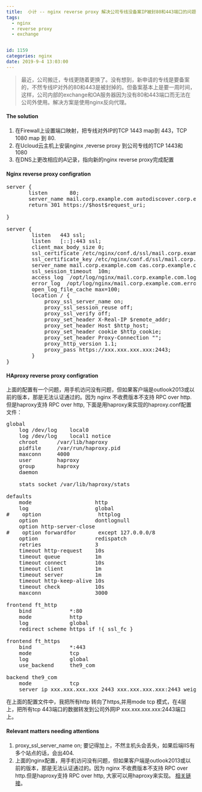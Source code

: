 ```yaml
---
title:  小计 -- nginx reverse proxy 解决公司专线没备案IP被封80和443端口的问题  
tags:
  - nginx
  - reverse proxy
  - exchange


id: 1159
categories: nginx
date: 2019-9-4 13:03:00
---
```

> 最近，公司搬迁，专线更随着更换了。没有想到，新申请的专线是要备案的，不然专线IP对外的80和443是被封掉的。但备案基本上是要一周时间，这样，公司内部的exchange和OA服务器因为没有80和443端口而无法在公司外使用。解决方案是使用nginx反向代理。

#### The solution
1. 在Firewall上设置端口映射，把专线对外IP的TCP 1443 map到 443，TCP 1080 map 到 80.
2. 在Ucloud云主机上安装nginx ,reverse proxy 到公司专线的TCP 1443和 1080
3. 在DNS上更改相应的A记录，指向新的nginx reverse proxy完成配置

#### Nginx reverse proxy configration
<pre>
server {
       listen       80;
       server_name mail.corp.example.com autodiscover.corp.example.com;
       return 301 https://$host$request_uri;

}

server {
        listen   443 ssl;
        listen   [::]:443 ssl;
        client_max_body_size 0;
        ssl_certificate /etc/nginx/conf.d/ssl/mail.corp.example.com.crt;
        ssl_certificate_key /etc/nginx/conf.d/ssl/mail.corp.example.com.key;
        server_name mail.corp.example.com cas.corp.example.com autodiscover.corp.example.com;
        ssl_session_timeout  10m;
        access_log  /opt/log/nginx/mail.corp.example.com.log  main;
        error_log  /opt/log/nginx/mail.corp.example.com.error.log;
        open_log_file_cache max=100;
        location / {
            proxy_ssl_server_name on;
            proxy_ssl_session_reuse off;
            proxy_ssl_verify off;
            proxy_set_header X-Real-IP $remote_addr;
            proxy_set_header Host $http_host;
            proxy_set_header cookie $http_cookie;
            proxy_set_header Proxy-Connection "";
            proxy_http_version 1.1;
            proxy_pass https://xxx.xxx.xxx.xxx:2443;
        }
}
</pre>

#### HAproxy reverse proxy configration
上面的配置有一个问题，用手机访问没有问题，但如果客户端是outlook2013或以前的版本，那是无法认证通过的。因为 nginx 不收费版本不支持 RPC over http.但是haproxy支持 RPC over http, 下面是用haproxy来实现的haproxy.conf配置文件：
<pre>
global
    log /dev/log    local0
    log /dev/log    local1 notice
    chroot      /var/lib/haproxy
    pidfile     /var/run/haproxy.pid
    maxconn     4000
    user        haproxy
    group       haproxy
    daemon

    stats socket /var/lib/haproxy/stats

defaults
    mode                    http
    log                     global
#    option                  httplog
    option                  dontlognull
    option http-server-close
#    option forwardfor       except 127.0.0.0/8
    option                  redispatch
    retries                 3
    timeout http-request    10s
    timeout queue           1m
    timeout connect         10s
    timeout client          1m
    timeout server          1m
    timeout http-keep-alive 10s
    timeout check           10s
    maxconn                 3000

frontend ft_http
    bind            *:80
    mode            http
    log             global
    redirect scheme https if !{ ssl_fc }

frontend ft_https
    bind            *:443
    mode            tcp 
    log             global
    use_backend     the9_com

backend the9_com
    mode            tcp
    server ip_xxx.xxx.xxx.xxx_2443 xxx.xxx.xxx.xxx:2443 weight 1 maxconn 3000 check
</pre>
在上面的配置文件中，我把所有http 转向了https,并用mode  tcp 模式，在4层上，把所有tcp 443端口的数据转发到公司外网IP xxx.xxx.xxx.xxx:2443端口上。

#### Relevant matters needing attentions
1. proxy_ssl_server_name on; 要记得加上，不然主机头会丢失，如果后端IIS有多个站点的话，会出404.
2. 上面的nginx配置，用手机访问没有问题，但如果客户端是outlook2013或以前的版本，那是无法认证通过的。因为 nginx 不收费版本不支持 RPC over http.但是haproxy支持 RPC over http, 大家可以用haproxy来实现。
[相关链接](https://www.reddit.com/r/sysadmin/comments/6wq3rj/nginx_reverse_proxy_to_exchange/)。



